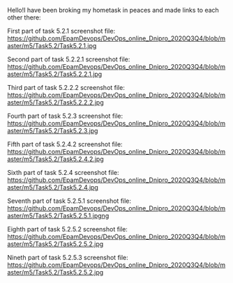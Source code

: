 
Hello!I have been  broking my hometask in peaces and made links to each other there:

First part of task 5.2.1  screenshot file:
https://github.com/EpamDevops/DevOps_online_Dnipro_2020Q3Q4/blob/master/m5/Task5.2/Task5.2.1.jpg

Second part of task 5.2.2.1  screenshot file:
https://github.com/EpamDevops/DevOps_online_Dnipro_2020Q3Q4/blob/master/m5/Task5.2/Task5.2.2.1.jpg

Third part of task 5.2.2.2  screenshot file:
https://github.com/EpamDevops/DevOps_online_Dnipro_2020Q3Q4/blob/master/m5/Task5.2/Task5.2.2.2.jpg

Fourth part of task 5.2.3  screenshot file:
https://github.com/EpamDevops/DevOps_online_Dnipro_2020Q3Q4/blob/master/m5/Task5.2/Task5.2.3.jpg

Fifth part of task 5.2.4.2  screenshot file:
https://github.com/EpamDevops/DevOps_online_Dnipro_2020Q3Q4/blob/master/m5/Task5.2/Task5.2.4.2.jpg

Sixth part of task 5.2.4  screenshot file:
https://github.com/EpamDevops/DevOps_online_Dnipro_2020Q3Q4/blob/master/m5/Task5.2/Task5.2.4.jpg

Seventh part of task 5.2.5.1  screenshot file:
https://github.com/EpamDevops/DevOps_online_Dnipro_2020Q3Q4/blob/master/m5/Task5.2/Task5.2.5.1.jpgng

Eighth part of task  5.2.5.2  screenshot file:
https://github.com/EpamDevops/DevOps_online_Dnipro_2020Q3Q4/blob/master/m5/Task5.2/Task5.2.5.2.jpg

Nineth part of task  5.2.5.3  screenshot file:
https://github.com/EpamDevops/DevOps_online_Dnipro_2020Q3Q4/blob/master/m5/Task5.2/Task5.2.5.2.jpg
